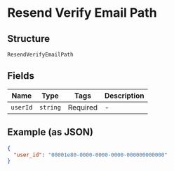 
# Resend Verify Email Path

## Structure

`ResendVerifyEmailPath`

## Fields

| Name | Type | Tags | Description |
|  --- | --- | --- | --- |
| `userId` | `string` | Required | - |

## Example (as JSON)

```json
{
  "user_id": "00001e80-0000-0000-0000-000000000000"
}
```

